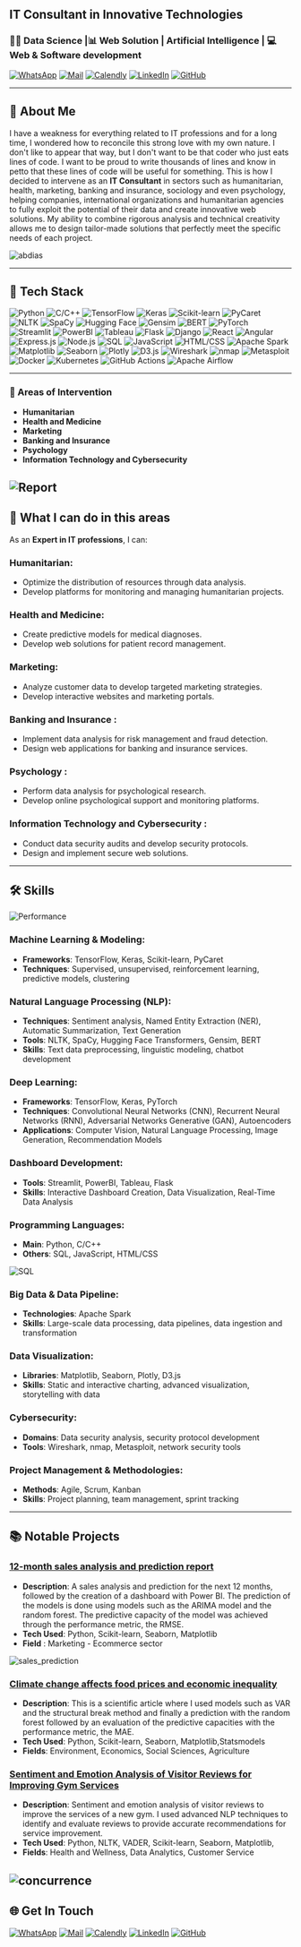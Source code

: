 ## IT Consultant in Innovative Technologies

### 👨‍🔬 Data Science |📊 Web Solution | Artificial Intelligence | 💻Web & Software development  

[![WhatsApp](https://img.shields.io/badge/WhatsApp-25D366?style=for-the-badge&logo=whatsapp&logoColor=white)](https://wa.me/2290160985566)
[![Mail](https://img.shields.io/badge/Email-red?logo=gmail&logoColor=white)](mailto:abdiasarsene@gmail.com)
[![Calendly](https://img.shields.io/badge/Calendly-00A2FF?style=for-the-badge&logo=calendly&logoColor=white)](https://calendly.com/abdiasarsene/debrief-me-on-your-project)
[![LinkedIn](https://img.shields.io/badge/LinkedIn-blue?logo=linkedin&logoColor=white)](https://www.linkedin.com/in/abdias-arsene)
[![GitHub](https://img.shields.io/badge/GitHub-black?logo=github&logoColor=white)](https://github.com/Abdiasarsene)

---

## 📧 About Me

I have a weakness for everything related to IT professions and for a long time, I wondered how to reconcile this strong love with my own nature. I don't like to appear that way, but I don't want to be that coder who just eats lines of code. I want to be proud to write thousands of lines and know in petto that these lines of code will be useful for something. This is how I decided to intervene as an **IT Consultant** in sectors such as humanitarian, health, marketing, banking and insurance, sociology and even psychology, helping companies, international organizations and humanitarian agencies to fully exploit the potential of their data and create innovative web solutions. My ability to combine rigorous analysis and technical creativity allows me to design tailor-made solutions that perfectly meet the specific needs of each project.

![abdias](./linkedin.pbg)

---

## 🚀 Tech Stack

![Python](https://img.shields.io/badge/Python-3776AB?style=for-the-badge&logo=python&logoColor=white)
![C/C++](https://img.shields.io/badge/C%2FC%2B%2B-00599C?style=for-the-badge&logo=c&logoColor=white)
![TensorFlow](https://img.shields.io/badge/TensorFlow-FF6F00?style=for-the-badge&logo=tensorflow&logoColor=white)
![Keras](https://img.shields.io/badge/Keras-D00000?style=for-the-badge&logo=keras&logoColor=white)
![Scikit-learn](https://img.shields.io/badge/Scikit--learn-F7931E?style=for-the-badge&logo=scikit-learn&logoColor=white)
![PyCaret](https://img.shields.io/badge/PyCaret-3776AB?style=for-the-badge&logo=pycaret&logoColor=white)
![NLTK](https://img.shields.io/badge/NLTK-02457A?style=for-the-badge&logo=nltk&logoColor=white)
![SpaCy](https://img.shields.io/badge/SpaCy-09A3D5?style=for-the-badge&logo=spacy&logoColor=white)
![Hugging Face](https://img.shields.io/badge/Hugging%20Face-FFCA28?style=for-the-badge&logo=huggingface&logoColor=white)
![Gensim](https://img.shields.io/badge/Gensim-2196F3?style=for-the-badge&logo=gensim&logoColor=white)
![BERT](https://img.shields.io/badge/BERT-008080?style=for-the-badge&logo=bert&logoColor=white)
![PyTorch](https://img.shields.io/badge/PyTorch-EE4C2C?style=for-the-badge&logo=pytorch&logoColor=white)
![Streamlit](https://img.shields.io/badge/Streamlit-FF4B4B?style=for-the-badge&logo=streamlit&logoColor=white)
![PowerBI](https://img.shields.io/badge/PowerBI-F2C811?style=for-the-badge&logo=powerbi&logoColor=black)
![Tableau](https://img.shields.io/badge/Tableau-E97627?style=for-the-badge&logo=tableau&logoColor=white)
![Flask](https://img.shields.io/badge/Flask-000000?style=for-the-badge&logo=flask&logoColor=white)
![Django](https://img.shields.io/badge/Django-092E20?style=for-the-badge&logo=django&logoColor=white)
![React](https://img.shields.io/badge/React-61DAFB?style=for-the-badge&logo=react&logoColor=black)
![Angular](https://img.shields.io/badge/Angular-DD0031?style=for-the-badge&logo=angular&logoColor=white)
![Express.js](https://img.shields.io/badge/Express.js-000000?style=for-the-badge&logo=express&logoColor=white)
![Node.js](https://img.shields.io/badge/Node.js-339933?style=for-the-badge&logo=nodedotjs&logoColor=white)
![SQL](https://img.shields.io/badge/SQL-4479A1?style=for-the-badge&logo=sql&logoColor=white)
![JavaScript](https://img.shields.io/badge/JavaScript-F7DF1E?style=for-the-badge&logo=javascript&logoColor=black)
![HTML/CSS](https://img.shields.io/badge/HTML%2FCSS-E34F26?style=for-the-badge&logo=html5&logoColor=white)
![Apache Spark](https://img.shields.io/badge/Apache%20Spark-E25A1C?style=for-the-badge&logo=apachespark&logoColor=white)
![Matplotlib](https://img.shields.io/badge/Matplotlib-3776AB?style=for-the-badge&logo=matplotlib&logoColor=white)
![Seaborn](https://img.shields.io/badge/Seaborn-3776AB?style=for-the-badge&logo=seaborn&logoColor=white)
![Plotly](https://img.shields.io/badge/Plotly-3F4F75?style=for-the-badge&logo=plotly&logoColor=white)
![D3.js](https://img.shields.io/badge/D3.js-F9A03C?style=for-the-badge&logo=d3dotjs&logoColor=white)
![Wireshark](https://img.shields.io/badge/Wireshark-1679A7?style=for-the-badge&logo=wireshark&logoColor=white)
![nmap](https://img.shields.io/badge/nmap-4682B4?style=for-the-badge&logo=nmap&logoColor=white)
![Metasploit](https://img.shields.io/badge/Metasploit-0060B1?style=for-the-badge&logo=metasploit&logoColor=white)
![Docker](https://img.shields.io/badge/Docker-2496ED?style=for-the-badge&logo=docker&logoColor=white)
![Kubernetes](https://img.shields.io/badge/Kubernetes-326CE5?style=for-the-badge&logo=kubernetes&logoColor=white)
![GitHub Actions](https://img.shields.io/badge/GitHub%20Actions-2088FF?style=for-the-badge&logo=githubactions&logoColor=white)
![Apache Airflow](https://img.shields.io/badge/Apache%20Airflow-017CEE?style=for-the-badge&logo=apacheairflow&logoColor=white)

---

### 🌟 Areas of Intervention

- **Humanitarian**
- **Health and Medicine**
- **Marketing**
- **Banking and Insurance**
- **Psychology**
- **Information Technology and Cybersecurity**

![Report](./master.png)
---

## 🤺 What I can do in this areas

As an **Expert in IT professions**, I can:

### **Humanitarian**:
- Optimize the distribution of resources through data analysis.
- Develop platforms for monitoring and managing humanitarian projects.

### **Health and Medicine**:
- Create predictive models for medical diagnoses.
- Develop web solutions for patient record management.

### **Marketing**:
- Analyze customer data to develop targeted marketing strategies.
- Develop interactive websites and marketing portals.

### **Banking and Insurance** :
- Implement data analysis for risk management and fraud detection.
- Design web applications for banking and insurance services.

### **Psychology** :
- Perform data analysis for psychological research.
- Develop online psychological support and monitoring platforms.

### **Information Technology and Cybersecurity** :
- Conduct data security audits and develop security protocols.
- Design and implement secure web solutions.

---

## 🛠️ Skills

![Performance](./bi.png)

### **Machine Learning & Modeling**:
- **Frameworks**: TensorFlow, Keras, Scikit-learn, PyCaret
- **Techniques**: Supervised, unsupervised, reinforcement learning, predictive models, clustering

### **Natural Language Processing (NLP)**:
- **Techniques**: Sentiment analysis, Named Entity Extraction (NER), Automatic Summarization, Text Generation
- **Tools**: NLTK, SpaCy, Hugging Face Transformers, Gensim, BERT
- **Skills**: Text data preprocessing, linguistic modeling, chatbot development

### **Deep Learning**:
- **Frameworks**: TensorFlow, Keras, PyTorch
- **Techniques**: Convolutional Neural Networks (CNN), Recurrent Neural Networks (RNN), Adversarial Networks Generative (GAN), Autoencoders
- **Applications**: Computer Vision, Natural Language Processing, Image Generation, Recommendation Models

### **Dashboard Development**:
- **Tools**: Streamlit, PowerBI, Tableau, Flask
- **Skills**: Interactive Dashboard Creation, Data Visualization, Real-Time Data Analysis

### **Programming Languages**:
- **Main**: Python, C/C++
- **Others**: SQL, JavaScript, HTML/CSS

![SQL](./drawio.png)

### **Big Data & Data Pipeline**:
- **Technologies**: Apache Spark
- **Skills**: Large-scale data processing, data pipelines, data ingestion and transformation

### **Data Visualization**:
- **Libraries**: Matplotlib, Seaborn, Plotly, D3.js
- **Skills**: Static and interactive charting, advanced visualization, storytelling with data

### **Cybersecurity**:
- **Domains**: Data security analysis, security protocol development
- **Tools**: Wireshark, nmap, Metasploit, network security tools

### **Project Management & Methodologies**:
- **Methods**: Agile, Scrum, Kanban
- **Skills**: Project planning, team management, sprint tracking

---

## 📚 Notable Projects

### [12-month sales analysis and prediction report](https://github.com/Abdiasarsene/datascience_projects/blob/main/analyse%20%26%20prediction%20des%20ventes/analyse_prediction_vente_ecommerce.ipynb)
- **Description**: A sales analysis and prediction for the next 12 months, followed by the creation of a dashboard with Power BI. The prediction of the models is done using models such as the ARIMA model and the random forest. The predictive capacity of the model was achieved through the performance metric, the RMSE.
- **Tech Used**: Python, Scikit-learn, Seaborn, Matplotlib
- **Field** : Marketing - Ecommerce sector

![sales_prediction](./sales.png)

### [Climate change affects food prices and economic inequality](https://github.com/Abdiasarsene/datascience_projects/blob/main/scientific%20-%2020461/jupiter/analyse.ipynb)
- **Description**: This is a scientific article where I used models such as VAR and the structural break method and finally a prediction with the random forest followed by an evaluation of the predictive capacities with the performance metric, the MAE.
- **Tech Used**: Python, Scikit-learn, Seaborn, Matplotlib,Statsmodels
- **Fields**: Environment, Economics, Social Sciences, Agriculture

### [Sentiment and Emotion Analysis of Visitor Reviews for Improving Gym Services](https://github.com/Abdiasarsene/datascience_projects/blob/main/salle_gymn_sport/avissportif.ipynb)
- **Description**: Sentiment and emotion analysis of visitor reviews to improve the services of a new gym. I used advanced NLP techniques to identify and evaluate reviews to provide accurate recommendations for service improvement.
- **Tech Used**: Python, NLTK, VADER, Scikit-learn, Seaborn, Matplotlib,
- **Fields**: Health and Wellness, Data Analytics, Customer Service

![concurrence](./concurrence.png)
---

## 🌐 Get In Touch

[![WhatsApp](https://img.shields.io/badge/WhatsApp-25D366?style=for-the-badge&logo=whatsapp&logoColor=white)](https://wa.me/2290160985566)
[![Mail](https://img.shields.io/badge/Email-red?logo=gmail&logoColor=white)](mailto:abdiasarsene@gmail.com)
[![Calendly](https://img.shields.io/badge/Calendly-00A2FF?style=for-the-badge&logo=calendly&logoColor=white)](https://calendly.com/abdiasarsene/debrief-me-on-your-project)
[![LinkedIn](https://img.shields.io/badge/LinkedIn-blue?logo=linkedin&logoColor=white)](https://www.linkedin.com/in/abdias-arsene)
[![GitHub](https://img.shields.io/badge/GitHub-black?logo=github&logoColor=white)](https://github.com/Abdiasarsene)

